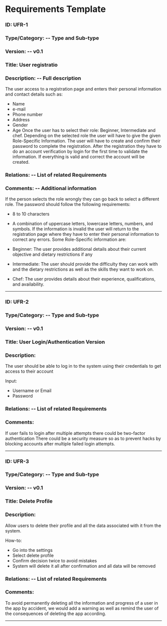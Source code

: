 # Requirements Template 


### ID: UFR-1
 
### Type/Category: -- Type and Sub-type

### Version: -- v0.1
 
### Title: User registratio 
  
### Description: -- Full description

The user access to a registration page and enters their personal information and contact details such as:
* Name
* e-mail
* Phone number
* Address
* Gender
* Age
Once the user has to select their role: Beginner, Intermediate and chef.   Depending on the selected role the user will have to give the given Role-Specific Information.
The user will have to create and confirm their password to complete the registration.
After the registration they have to do an account verification by login for the first time to validate the information. If everything is valid and correct the account will be created.


### Relations: -- List of related Requirements

### Comments: -- Additional information
If the person selects the role wrongly they can go back to select a different role.
The password should follow the following requirements:
* 8 to 10 characters 
* A combination of uppercase letters, lowercase letters, numbers, and symbols.
If the information is invalid the user will return to the registration page where they have to enter their personal information to correct any errors.
Some Role-Specific information are:

* Beginner: The user provides additional details about their current objective and dietary restrictions if any 

* Intermediate: The user should provide the difficulty they can work with and the dietary restrictions as well as the skills they want to work on.

* Chef: The user provides details about their experience, qualifications, and availability. 

 --- 

### ID: UFR-2
 
### Type/Category: -- Type and Sub-type

### Version: -- v0.1
 
### Title: User Login/Authentication Version
  
### Description: 
The user should be able to log in to the system using their credentials to get access to their account 

Input:
* Username or Email 
* Password
  
### Relations: -- List of related Requirements

### Comments: 
If user fails to login after multiple attempts there could be two-factor authentication
There could be a security measure so as to prevent hacks by blocking accounts after multiple failed login attempts.

 --- 

### ID: UFR-3
 
### Type/Category: -- Type and Sub-type

### Version: -- v0.1
 
### Title: Delete Profile
  
### Description: 
Allow users to delete their profile and all the data associated with it from the system.

How-to:
* Go into the settings 
* Select delete profile 
* Confirm decision twice to avoid mistakes 
* System will delete it all after confirmation and all data will be removed 


### Relations: -- List of related Requirements

### Comments: 
To avoid permanently deleting all the information and progress of a user in the app by accident, we would add a warning as well as remind the user of the consequences of deleting the app according. 


 --- 

